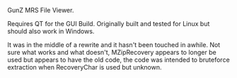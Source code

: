 GunZ MRS File Viewer.

Requires QT for the GUI Build. Originally built and tested for Linux but should also work in Windows.

It was in the middle of a rewrite and it hasn't been touched in awhile.
Not sure what works and what doesn't, MZipRecovery appears to longer be used but appears to have the old code, the code was intended to bruteforce extraction when RecoveryChar is used but unknown.